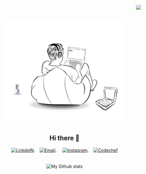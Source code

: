 
<p align="right"> <img src="https://komarev.com/ghpvc/?username=manishkumarv" /> </p>
<p align="center">
<br><img src="chilldev.gif" width="400px"><br/><br/>

<h2 align="center">Hi there 👋</h2>

<div align="center" >
  
<a href="https://www.linkedin.com/in/manish-vuppugandla-95682b1aa/">
  <img align="center" alt="LinkdeIN" width="40px" src="https://img.icons8.com/color/48/000000/linkedin.png" />
</a>&nbsp;&nbsp;&nbsp;

<a href="mailto:vuppugandlamanish@gmail.com">
  <img align="center" alt="Email" width="40px" src="https://img.icons8.com/color/48/000000/gmail--v1.png" />
</a>&nbsp;&nbsp;&nbsp;&nbsp;

<a href="https://www.instagram.com/manishvuppugandla/">
  <img align="center" alt="Instagram" width="40px" src="https://img.icons8.com/color/48/000000/instagram.png" />
</a>&nbsp;&nbsp;&nbsp;

<a href="https://www.codechef.com/users/manish2086">
  <img align="center" alt="Codechef" width="40px" src="https://cdn.jsdelivr.net/npm/simple-icons@v3/icons/codechef.svg" />
</a>

</div >

<br>  
<br>  
<div align="center">
<img alt="My Github stats" align="center" border-radius="40px" width="800px" height="200px" src="https://github-readme-stats.vercel.app/api?username=manishkumarv&count_private=true&show_icons=true&hide_border=true&theme=monokai" href="https://github.com/preethampathi2305"/>
</div>
<!--
**manishkumarv/manishkumarv** is a ✨ _special_ ✨ repository because its `README.md` (this file) appears on your GitHub profile.

Here are some ideas to get you started:

- 🔭 I’m currently working on ...
- 🌱 I’m currently learning ...
- 👯 I’m looking to collaborate on ...
- 🤔 I’m looking for help with ...
- 💬 Ask me about ...
- 📫 How to reach me: ...
- 😄 Pronouns: ...
- ⚡ Fun fact: ...
-->
